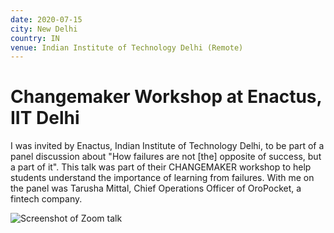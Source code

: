 ```yaml
---
date: 2020-07-15
city: New Delhi
country: IN
venue: Indian Institute of Technology Delhi (Remote)
---
```


# Changemaker Workshop at Enactus, IIT Delhi

I was invited by Enactus, Indian Institute of Technology Delhi, to be part of a panel discussion about "How failures are not [the] opposite of success, but a part of it". This talk was part of their CHANGEMAKER workshop to help students understand the importance of learning from failures. With me on the panel was Tarusha Mittal, Chief Operations Officer of OroPocket, a fintech company.

![Screenshot of Zoom talk](https://user-images.githubusercontent.com/2841780/92990648-ca867700-f4fb-11ea-87e9-b66fd2c1c7a3.png)
